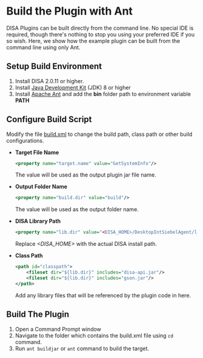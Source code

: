 # Build the Plugin with Ant

DISA Plugins can be built directly from the command line. No special IDE is required, though there's nothing to stop you using your preferred IDE if you so wish. Here, we show how the example plugin can be built from the command line using only Ant.

## Setup Build Environment

1. Install DISA 2.0.11 or higher.
2. Install [Java Development Kit](http://www.oracle.com/technetwork/java/javase/downloads/index.html) (JDK) 8 or higher
3. Install [Apache Ant](http://ant.apache.org/) and add the **bin** folder path to environment variable **PATH**

## Configure Build Script
Modify the file [build.xml](./build.xml) to change the build path, class path or other build configurations.
* **Target File Name**

    ```xml
    <property name="target.name" value="GetSystemInfo"/>
    ```
    The value will be used as the output plugin jar file name.

* **Output Folder Name**

    ```xml
    <property name="build.dir" value="build"/>
    ```
    The value will be used as the output folder name.

* **DISA Library Path**

    ```xml
    <property name="lib.dir" value="<DISA_HOME>/DesktopIntSiebelAgent/lib"/>
    ```
    Replace *&lt;DISA_HOME&gt;* with the actual DISA install path.

* **Class Path**

    ```xml
    <path id="classpath">
        <fileset dir="${lib.dir}" includes="disa-api.jar"/>
        <fileset dir="${lib.dir}" includes="gson.jar"/>
    </path>
    ```
    Add any library files that will be referenced by the plugin code in here.

## Build The Plugin

1. Open a Command Prompt window
2. Navigate to the folder which contains the build.xml file using `cd` command.
3. Run `ant buildjar` or `ant` command to build the target.